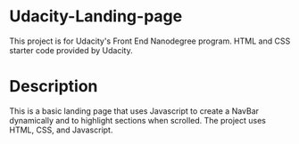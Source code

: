 # Udacity-Landing-page
This project is for Udacity's Front End Nanodegree program. HTML and CSS starter code provided by Udacity.
# Description 
This is a basic landing page that uses Javascript to create a NavBar dynamically and to highlight sections when scrolled. The project uses HTML, CSS, and Javascript.
